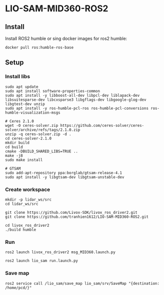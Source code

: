# LIO-SAM-MID360-ROS2

## Install

Install ROS2 humble or sing docker images for ros2 humble: 
```
docker pull ros:humble-ros-base
```

## Setup

### Install libs
```
sudo apt update
sudo apt install software-properties-common
sudo apt install -y libboost-all-dev libpcl-dev liblapack-dev libsuitesparse-dev libcxsparse3 libgflags-dev libgoogle-glog-dev libgtest-dev unzip 
sudo apt install -y ros-humble-pcl-ros ros-humble-pcl-conversions ros-humble-visualization-msgs  

# Ceres 2.1.0
wget -O ceres-solver.zip https://github.com/ceres-solver/ceres-solver/archive/refs/tags/2.1.0.zip
unzip -q ceres-solver.zip -d .
cd ceres-solver-2.1.0
mkdir build
cd build
cmake -DBUILD_SHARED_LIBS=TRUE ..
make -j8
sudo make install

# GTSAM
sudo add-apt-repository ppa:borglab/gtsam-release-4.1
sudo apt install -y libgtsam-dev libgtsam-unstable-dev

```

### Create workspace
```
mkdir -p lidar_ws/src
cd lidar_ws/src

git clone https://github.com/Livox-SDK/livox_ros_driver2.git
git clone https://github.com/tranhien1612/LIO-SAM-MID360-ROS2.git

cd livox_ros_driver2
./build humble
```

### Run
```
ros2 launch livox_ros_driver2 msg_MID360.launch.py

ros2 launch lio_sam run.launch.py
```

### Save map
```
ros2 service call /lio_sam/save_map lio_sam/srv/SaveMap "{destination: /home/pcd/}"
```
